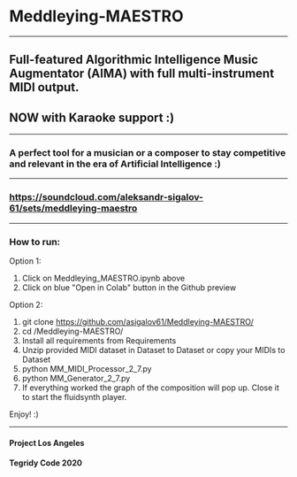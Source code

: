 # Meddleying-MAESTRO

***

## Full-featured Algorithmic Intelligence Music Augmentator (AIMA) with full multi-instrument MIDI output.
## NOW with Karaoke support :)

***

### A perfect tool for a musician or a composer to stay competitive and relevant in the era of Artificial Intelligence :)

***

### https://soundcloud.com/aleksandr-sigalov-61/sets/meddleying-maestro

***

### How to run:

Option 1:

1) Click on Meddleying_MAESTRO.ipynb above
2) Click on blue "Open in Colab" button in the Github preview

Option 2:

1) git clone https://github.com/asigalov61/Meddleying-MAESTRO/
2) cd /Meddleying-MAESTRO/
3) Install all requirements from Requirements
4) Unzip provided MIDI dataset in Dataset to Dataset or copy your MIDIs to Dataset
5) python MM_MIDI_Processor_2_7.py
6) python MM_Generator_2_7.py
7) If everything worked the graph of the composition will pop up. Close it to start the fluidsynth player.

Enjoy! :)

***

#### Project Los Angeles

#### Tegridy Code 2020
